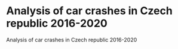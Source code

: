 # Analysis of car crashes in Czech republic 2016-2020

Analysis of car crashes in Czech republic 2016-2020
